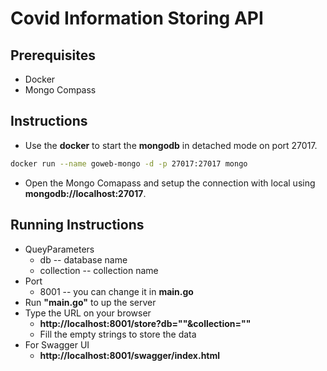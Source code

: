 # Covid Information Storing API

## Prerequisites
* Docker
* Mongo Compass

## Instructions
* Use the **docker** to start the **mongodb** in detached mode on port 27017.
```bash
docker run --name goweb-mongo -d -p 27017:27017 mongo
```
* Open the Mongo Comapass and setup the connection with local using **mongodb://localhost:27017**.

## Running Instructions
* QueyParameters
    * db -- database name
    * collection -- collection name 
* Port
   * 8001 -- you can change it in **main.go**
* Run **"main.go"** to up the server
* Type the URL on your browser
    * **http://localhost:8001/store?db=""&collection=""**
    * Fill the empty strings to store the data
* For Swagger UI
    * **http://localhost:8001/swagger/index.html**



